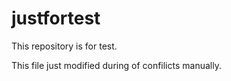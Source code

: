 # justfortest

This repository is for test.

This file just modified during of confilicts manually.
